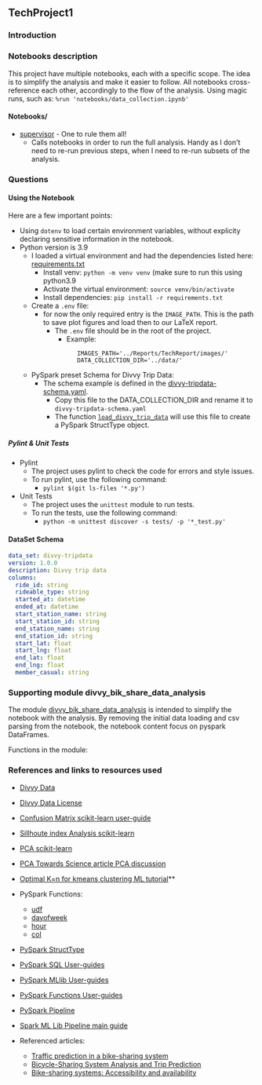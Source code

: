 TechProject1
------------

### Introduction

### Notebooks description

This project have multiple notebooks, each with a specific scope. The idea is to simplify the analysis and make it easier to follow.
All notebooks cross-reference each other, accordingly to the flow of the analysis. Using magic runs, such as: `%run 'notebooks/data_collection.ipynb'`

#### Notebooks/

  * [supervisor](notebooks/supervisor.ipynb) - One to rule them all!
    * Calls notebooks in order to run the full analysis. Handy as I don't need to re-run previous steps, when I need to re-run subsets of the analysis.

### Questions

#### Using the Notebook

Here are a few important points:
* Using `dotenv` to load certain environment variables, without explicity declaring sensitive information in the notebook.
* Python version is 3.9
  * I loaded a virtual environment and had the dependencies listed here: [requirements.txt](requirements.txt)
    * Install venv: `python -m venv venv` (make sure to run this using python3.9
    * Activate the virtual environment: `source venv/bin/activate`
    * Install dependencies:  `pip install -r requirements.txt`
  * Create a `.env` file:
    * for now the only required entry is the `IMAGE_PATH`. This is the path to save plot figures and load then to our LaTeX report.
      * The `.env` file should be in the root of the project.
        * Example:
          ```dotenv
             IMAGES_PATH='../Reports/TechReport/images/'
             DATA_COLLECTION_DIR='../data/'
          ```
  * PySpark preset Schema for Divvy Trip Data:
    * The schema example is defined in the [divvy-tripdata-schema.yaml](documents/divvy-tripdata-schema-example.yaml).
      * Copy this file to the DATA_COLLECTION_DIR and rename it to `divvy-tripdata-schema.yaml`
      * The function [`load_divvy_trip_data`](divvy_bike_share_data_analysis/utils_pyspark.py#L51) will use this file to create a PySpark StructType object.

##### Pylint & Unit Tests

* Pylint
  * The project uses pylint to check the code for errors and style issues.
  * To run pylint, use the following command:
    * `pylint $(git ls-files '*.py') `
* Unit Tests
  * The project uses the `unittest` module to run tests.
  * To run the tests, use the following command:
    * `python -m unittest discover -s tests/ -p '*_test.py'`


#### DataSet Schema

```yaml
data_set: divvy-tripdata
version: 1.0.0
description: Divvy trip data
columns:
  ride_id: string
  rideable_type: string
  started_at: datetime
  ended_at: datetime
  start_station_name: string
  start_station_id: string
  end_station_name: string
  end_station_id: string
  start_lat: float
  start_lng: float
  end_lat: float
  end_lng: float
  member_casual: string
```

### Supporting module divvy_bik_share_data_analysis

The module [divvy_bik_share_data_analysis](divvy_bik_share_data_analysis.py) is intended to simplify the notebook with
the analysis. By removing the initial data loading and csv parsing from the notebook, the notebook content focus on
pyspark DataFrames.

Functions in the module:
<Draft>

### References and links to resources used

* [Divvy Data](https://divvybikes.com/system-data)
* [Divvy Data License](https://www.divvybikes.com/data-license-agreement)
* [Confusion Matrix scikit-learn user-guide](https://scikit-learn.org/stable/modules/model_evaluation.html#confusion-matrix)
* [Sillhoute index Analysis scikit-learn](https://scikit-learn.org/stable/auto_examples/cluster/plot_kmeans_silhouette_analysis.html)
* [PCA scikit-learn](https://scikit-learn.org/stable/auto_examples/decomposition/plot_pca_iris.html#sphx-glr-auto-examples-decomposition-plot-pca-iris-py)
* [PCA Towards Science article PCA discussion](https://towardsdatascience.com/a-one-stop-shop-for-principal-component-analysis-5582fb7e0a9c)
* [Optimal K=n for kmeans clustering ML tutorial](https://pub.towardsai.net/get-the-optimal-k-in-k-means-clustering-d45b5b8a4315)**
* PySpark Functions:
    * [udf](https://spark.apache.org/docs/3.1.3/api/python/reference/api/pyspark.sql.functions.udf.html)
    * [dayofweek](https://spark.apache.org/docs/3.1.3/api/python/reference/api/pyspark.sql.functions.dayofweek.html)
    * [hour](https://spark.apache.org/docs/3.1.3/api/python/reference/api/pyspark.sql.functions.hour.html)
    * [col](https://spark.apache.org/docs/3.1.3/api/python/reference/api/pyspark.sql.functions.col.html)
* [PySpark StructType](https://spark.apache.org/docs/3.1.3/api/python/reference/api/pyspark.sql.types.StructType.html#pyspark.sql.types.StructType)
* [PySpark SQL User-guides](https://spark.apache.org/docs/latest/sql-programming-guide.html)
* [PySpark MLlib User-guides](https://spark.apache.org/docs/latest/ml-guide.html)
* [PySpark Functions User-guides](https://spark.apache.org/docs/3.1.2/api/python/user_guide/arrow_pandas.html#pandas-udfs-a-k-a-vectorized-udfs)
* [PySpark Pipeline](https://spark.apache.org/docs/latest/api/python/reference/api/pyspark.ml.Pipeline.html)
* [Spark ML Lib Pipeline main guide](https://spark.apache.org/docs/latest/ml-pipeline.html)

* Referenced articles:
  * [Traffic prediction in a bike-sharing system](https://dl.acm.org/doi/abs/10.1145/2820783.2820837)
  * [Bicycle-Sharing System Analysis and Trip Prediction](https://ieeexplore.ieee.org/abstract/document/7517792)
  * [Bike-sharing systems: Accessibility and availability](https://www.sciencedirect.com/science/article/pii/S0965856419301063)
